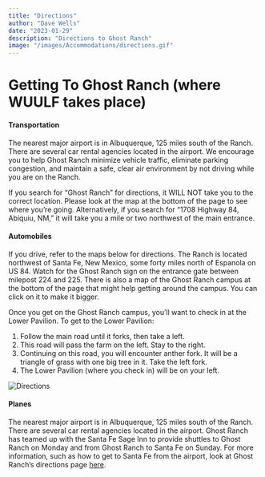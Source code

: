 ```yaml
---
title: "Directions"
author: "Dave Wells"
date: "2023-01-29"
description: "Directions to Ghost Ranch"
image: "/images/Accommodations/directions.gif"
---
```


# Getting To Ghost Ranch (where WUULF takes place)

#### Transportation
The nearest major airport is in Albuquerque, 125 miles south of the Ranch. There are several car rental agencies located in the airport. We encourage you to help Ghost Ranch minimize vehicle traffic, eliminate parking congestion, and maintain a safe, clear air environment by not driving while you are on the Ranch.

If you search for “Ghost Ranch” for directions, it WILL NOT take you to the correct location. Please look at the map at the bottom of the page to see where you’re going. Alternatively, if you search for “1708 Highway 84, Abiquiu, NM,” it will take you a mile or two northwest of the main entrance.

#### Automobiles

If you drive, refer to the maps below for directions. The Ranch is located northwest of Santa Fe, New Mexico, some forty miles north of Espanola on US 84. Watch for the Ghost Ranch sign on the entrance gate between milepost 224 and 225. There is also a map of the Ghost Ranch campus at the bottom of the page that might help getting around the campus. You can click on it to make it bigger.

Once you get on the Ghost Ranch campus, you’ll want to check in at the Lower Pavilion. To get to the Lower Pavilion:

1. Follow the main road until it forks, then take a left.
2. This road will pass the farm on the left. Stay to the right.
3. Continuing on this road, you will encounter anther fork. It will be a triangle of grass with one big tree in it. Take the left fork.
4. The Lower Pavilion (where you check in) will be on your left.

![Directions](/images/Accommodations/directions.gif)

#### Planes

The nearest major airport is in Albuquerque, 125 miles south of the Ranch. There are several car rental agencies located in the airport. Ghost Ranch has teamed up with the Santa Fe Sage Inn to provide shuttles to Ghost Ranch on Monday and from Ghost Ranch to Santa Fe on Sunday. For more information, such as how to get to Santa Fe from the airport, look at Ghost Ranch’s directions page [here](http://www.ghostranch.org/visit/getting-here-transportation/).
